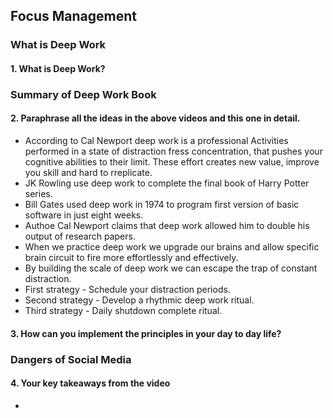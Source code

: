 
## Focus Management
### What is Deep Work
#### 1. What is Deep Work?

### Summary of Deep Work Book
#### 2. Paraphrase all the ideas in the above videos and this one in detail.
- According to Cal Newport deep work is a professional Activities performed in a state of distraction fress concentration, that pushes your cognitive abilities to their limit.
  These effort creates new value, improve you skill and hard to rreplicate.
- JK Rowling use deep work to complete the final book of Harry Potter series.
- Bill Gates  used deep work in 1974 to program first version of basic software in  just eight weeks.
- Authoe Cal Newport claims that deep work allowed him to double his output of research papers.
- When we practice deep work we upgrade our brains and allow specific brain circuit to fire more effortlessly and effectively.
- By building the scale of deep work we can escape the trap of constant distraction.
- First strategy - Schedule your distraction periods.
- Second strategy - Develop a rhythmic deep work ritual.
- Third strategy - Daily shutdown complete ritual.
#### 3. How can you implement the principles in your day to day life?

### Dangers of Social Media
#### 4. Your key takeaways from the video
- 
